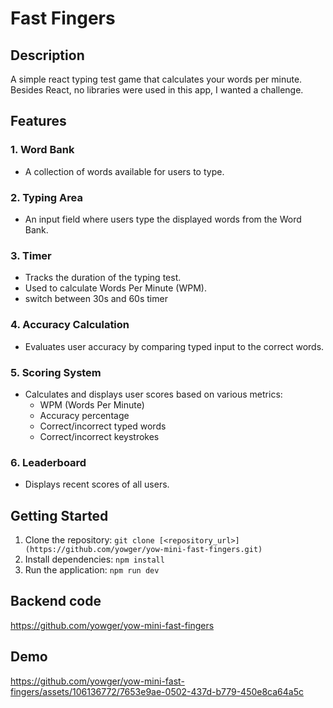 # Fast Fingers

## Description
A simple react typing test game that calculates your words per minute. Besides React, no libraries were used in this app, I wanted a challenge.

## Features

### 1. Word Bank
- A collection of words available for users to type.

### 2. Typing Area
- An input field where users type the displayed words from the Word Bank.

### 3. Timer
- Tracks the duration of the typing test.
- Used to calculate Words Per Minute (WPM).
- switch between 30s and 60s timer

### 4. Accuracy Calculation
- Evaluates user accuracy by comparing typed input to the correct words.

### 5. Scoring System
- Calculates and displays user scores based on various metrics:
  - WPM (Words Per Minute)
  - Accuracy percentage
  - Correct/incorrect typed words
  - Correct/incorrect keystrokes
  
### 6. Leaderboard
- Displays recent scores of all users.

## Getting Started
1. Clone the repository: `git clone [<repository_url>](https://github.com/yowger/yow-mini-fast-fingers.git)`
2. Install dependencies: `npm install`
3. Run the application: `npm run dev`

## Backend code
https://github.com/yowger/yow-mini-fast-fingers

## Demo

https://github.com/yowger/yow-mini-fast-fingers/assets/106136772/7653e9ae-0502-437d-b779-450e8ca64a5c

